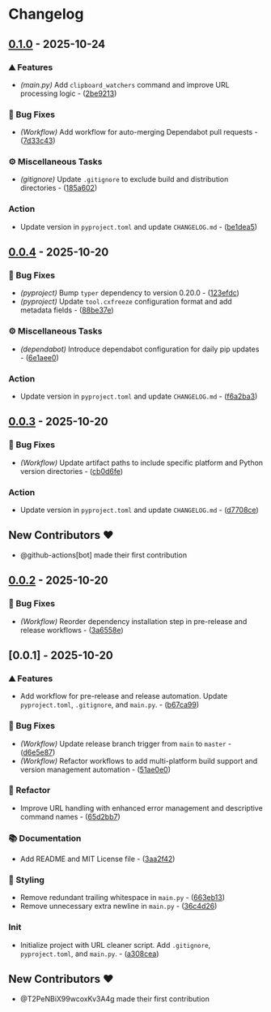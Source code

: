 # Changelog

## [0.1.0](https://github.com/T2PeNBiX99wcoxKv3A4g/URLClean/compare/v0.0.4..v0.1.0) - 2025-10-24

### ⛰️  Features

- *(main.py)* Add `clipboard_watchers` command and improve URL processing logic - ([2be9213](https://github.com/T2PeNBiX99wcoxKv3A4g/URLClean/commit/2be921363a9afd681bba969607f2bafc1ae2aa8b))

### 🐛 Bug Fixes

- *(Workflow)* Add workflow for auto-merging Dependabot pull requests - ([7d33c43](https://github.com/T2PeNBiX99wcoxKv3A4g/URLClean/commit/7d33c436a896cc7d29c400affc48ec2df4ae1797))

### ⚙️ Miscellaneous Tasks

- *(gitignore)* Update `.gitignore` to exclude build and distribution directories - ([185a602](https://github.com/T2PeNBiX99wcoxKv3A4g/URLClean/commit/185a602a44c1b3e114fe117c83dd74c7b4164517))

### Action

- Update version in `pyproject.toml` and update `CHANGELOG.md` - ([be1dea5](https://github.com/T2PeNBiX99wcoxKv3A4g/URLClean/commit/be1dea559f4cc4fcd82082d2721695fef2ff4d4e))


## [0.0.4](https://github.com/T2PeNBiX99wcoxKv3A4g/URLClean/compare/v0.0.3..v0.0.4) - 2025-10-20

### 🐛 Bug Fixes

- *(pyproject)* Bump `typer` dependency to version 0.20.0 - ([123efdc](https://github.com/T2PeNBiX99wcoxKv3A4g/URLClean/commit/123efdcc053decdc42fef80de3fdd76a7dffd4e1))
- *(pyproject)* Update `tool.cxfreeze` configuration format and add metadata fields - ([88be37e](https://github.com/T2PeNBiX99wcoxKv3A4g/URLClean/commit/88be37e2e36c98891efa823a42f7f6f15686b8c9))

### ⚙️ Miscellaneous Tasks

- *(dependabot)* Introduce dependabot configuration for daily pip updates - ([6e1aee0](https://github.com/T2PeNBiX99wcoxKv3A4g/URLClean/commit/6e1aee055a9d09cd265a2777d8218d6ab8acdd8c))

### Action

- Update version in `pyproject.toml` and update `CHANGELOG.md` - ([f6a2ba3](https://github.com/T2PeNBiX99wcoxKv3A4g/URLClean/commit/f6a2ba342209948f65083b45371ba2dd8107fb64))


## [0.0.3](https://github.com/T2PeNBiX99wcoxKv3A4g/URLClean/compare/v0.0.2..v0.0.3) - 2025-10-20

### 🐛 Bug Fixes

- *(Workflow)* Update artifact paths to include specific platform and Python version directories - ([cb0d6fe](https://github.com/T2PeNBiX99wcoxKv3A4g/URLClean/commit/cb0d6feaa8e84423cd4487e3afdc45d7d35e98ce))

### Action

- Update version in `pyproject.toml` and update `CHANGELOG.md` - ([d7708ce](https://github.com/T2PeNBiX99wcoxKv3A4g/URLClean/commit/d7708cec5793ac2f61112d055b659a6bfb9aab10))

## New Contributors ❤️

* @github-actions[bot] made their first contribution

## [0.0.2](https://github.com/T2PeNBiX99wcoxKv3A4g/URLClean/compare/v0.0.1..v0.0.2) - 2025-10-20

### 🐛 Bug Fixes

- *(Workflow)* Reorder dependency installation step in pre-release and release workflows - ([3a6558e](https://github.com/T2PeNBiX99wcoxKv3A4g/URLClean/commit/3a6558e0985ef8874c7d5e957a88af18ef003956))


## [0.0.1] - 2025-10-20

### ⛰️  Features

- Add workflow for pre-release and release automation. Update `pyproject.toml`, `.gitignore`, and `main.py`. - ([b67ca99](https://github.com/T2PeNBiX99wcoxKv3A4g/URLClean/commit/b67ca9982ca3dfd130e9f2b5088717ce3593722b))

### 🐛 Bug Fixes

- *(Workflow)* Update release branch trigger from `main` to `master` - ([d6e5e87](https://github.com/T2PeNBiX99wcoxKv3A4g/URLClean/commit/d6e5e876be71ddc93a50e68110314daccb0b4c01))
- *(Workflow)* Refactor workflows to add multi-platform build support and version management automation - ([51ae0e0](https://github.com/T2PeNBiX99wcoxKv3A4g/URLClean/commit/51ae0e08133fa7cb06c8663fd32c6b2853a7cee0))

### 🚜 Refactor

- Improve URL handling with enhanced error management and descriptive command names - ([65d2bb7](https://github.com/T2PeNBiX99wcoxKv3A4g/URLClean/commit/65d2bb78ad1b343c6872844e361cd73642d55d49))

### 📚 Documentation

- Add README and MIT License file - ([3aa2f42](https://github.com/T2PeNBiX99wcoxKv3A4g/URLClean/commit/3aa2f42c63267bc3f716f903ba037704928be361))

### 🎨 Styling

- Remove redundant trailing whitespace in `main.py` - ([663eb13](https://github.com/T2PeNBiX99wcoxKv3A4g/URLClean/commit/663eb139a99376317a81d2e4d480087f918c9cda))
- Remove unnecessary extra newline in `main.py` - ([36c4d26](https://github.com/T2PeNBiX99wcoxKv3A4g/URLClean/commit/36c4d2645744a5db533c58bd543cbbb86b819735))

### Init

- Initialize project with URL cleaner script. Add `.gitignore`, `pyproject.toml`, and `main.py`. - ([a308cea](https://github.com/T2PeNBiX99wcoxKv3A4g/URLClean/commit/a308cea1ad10c3e004a578d194e8243fdd01b842))

## New Contributors ❤️

* @T2PeNBiX99wcoxKv3A4g made their first contribution

<!-- generated by git-cliff -->
